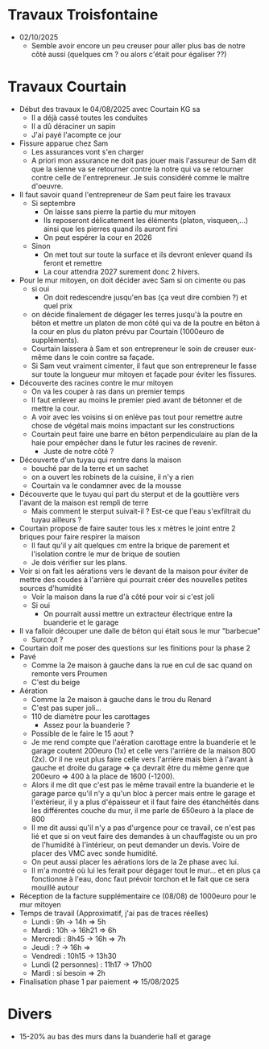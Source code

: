 # Travaux Troisfontaine
- 02/10/2025
	- Semble avoir encore un peu creuser pour aller plus bas de notre côté aussi (quelques cm ? ou alors c'était pour égaliser ??)

# Travaux Courtain
- Début des travaux le 04/08/2025 avec Courtain KG sa
	- Il a déjà cassé toutes les conduites
	- Il a dû déraciner un sapin
	- J'ai payé l'acompte ce jour
- Fissure apparue chez Sam
	- Les assurances vont s'en charger
	- A priori mon assurance ne doit pas jouer mais l'assureur de Sam dit que la sienne va se retourner contre la notre qui va se retourner contre celle de l'entrepreneur. Je suis considéré comme le maître d'oeuvre.
- Il faut savoir quand l'entrepreneur de Sam peut faire les travaux
	- Si septembre
		- On laisse sans pierre la partie du mur mitoyen 
		- Ils reposeront délicatement les éléments (platon, visqueen,...) ainsi que les pierres quand ils auront fini 
		- On peut espérer la cour en 2026
	- Sinon
		- On met tout sur toute la surface et ils devront enlever quand ils feront et remettre
		- La cour attendra 2027 surement donc 2 hivers.
- Pour le mur mitoyen, on doit décider avec Sam si on cimente ou pas
	- si oui
		- On doit redescendre jusqu'en bas (ça veut dire combien ?) et quel prix
	- on décide finalement de dégager les terres jusqu'à la poutre en bêton et mettre un platon de mon côté qui va de la poutre en bêton à la cour en plus du platon prévu par Courtain (1000euro de suppléments).  
	- Courtain laissera à Sam et son entrepreneur le soin de creuser eux-même dans le coin contre sa façade.
	- Si Sam veut vraiment cimenter, il faut que son entrepreneur le fasse sur toute la longueur mur mitoyen et façade pour éviter les fissures.
- Découverte des racines contre le mur mitoyen
	- On va les couper à ras dans un premier temps
	- Il faut enlever au moins le premier pied avant de bétonner et de mettre la cour.
	- A voir avec les voisins si on enlève pas tout pour remettre autre chose de végétal mais moins impactant sur les constructions
	- Courtain peut faire une barre en bêton perpendiculaire au plan de la haie pour empêcher dans le futur les racines de revenir.
		- Juste de notre côté ?
- Découverte d'un tuyau qui rentre dans la maison
	- bouché par de la terre et un sachet
	- on a ouvert les robinets de la cuisine, il n'y a rien
	- Courtain va le condamner avec de la mousse
- Découverte que le tuyau qui part du sterput et de la gouttière vers l'avant de la maison est rempli de terre 
	- Mais comment le sterput suivait-il ? Est-ce que l'eau s'exfiltrait du tuyau ailleurs ?
- Courtain propose de faire sauter tous les x mètres le joint entre 2 briques pour faire respirer la maison
	- Il faut qu'il y ait quelques cm entre la brique de parement et l'isolation contre le mur de brique de soutien
	- Je dois vérifier sur les plans.
- Voir si on fait les aérations vers le devant de la maison pour éviter de mettre des coudes à l'arrière qui pourrait créer des nouvelles petites sources d'humidité
	- Voir la maison dans la rue d'à côté pour voir si c'est joli
	- Si oui
		- On pourrait aussi mettre un extracteur électrique entre la buanderie et le garage
- Il va falloir découper une dalle de béton qui était sous le mur "barbecue"
	- Surcout ?
- Courtain doit me poser des questions sur les finitions pour la phase 2
- Pavé 
	- Comme la 2e maison à gauche dans la rue en cul de sac quand on remonte vers Proumen
	- C'est du beige
- Aération 
	- Comme la 2e maison à gauche dans le trou du Renard
	- C'est pas super joli...
	- 110 de diamètre pour les carottages
		- Assez pour la buanderie ?
	- Possible de le faire le 15 aout ?
	- Je me rend compte que l'aération carottage entre la buanderie et le garage coutent 200euro (1x) et celle vers l'arrière de la maison 800 (2x). Or il ne veut plus faire celle vers l'arrière mais bien à l'avant à gauche et droite du garage => ça devrait être du même genre que 200euro => 400 à la place de 1600 (-1200).
	- Alors il me dit que c'est pas le même travail entre la buanderie et le garage parce qu'il n'y a qu'un bloc à percer mais entre le garage et l'extérieur, il y a plus d'épaisseur et il faut faire des étanchéités dans les différentes couche du mur, il me parle de 650euro à la place de 800
	- Il me dit aussi qu'il n'y a pas d'urgence pour ce travail, ce n'est pas lié et que si on veut faire des demandes à un chauffagiste ou un pro de l'humidité à l'intérieur, on peut demander un devis. Voire de placer des VMC avec sonde humidité.
	- On peut aussi placer les aérations lors de la 2e phase avec lui.
	- Il m'a montré où lui les ferait pour dégager tout le mur... et en plus ça fonctionne à l'eau, donc faut prévoir torchon et le fait que ce sera mouillé autour
- Réception de la facture supplémentaire ce (08/08) de 1000euro pour le mur mitoyen
- Temps de travail (Approximatif, j'ai pas de traces réelles)
	- Lundi : 9h -> 14h => 5h
	- Mardi : 10h -> 16h21 => 6h
	- Mercredi : 8h45 -> 16h => 7h
	- Jeudi : ? -> 16h =>  
	- Vendredi : 10h15 -> 13h30
	- Lundi (2 personnes) : 11h17 -> 17h00
	- Mardi : si besoin => 2h
- Finalisation phase 1 par paiement => 15/08/2025

# Divers
- 15-20% au bas des murs dans la buanderie hall et garage

